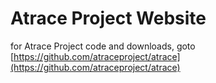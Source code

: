 # Atrace Project Website

for Atrace Project code and downloads, goto [https://github.com/atraceproject/atrace](https://github.com/atraceproject/atrace)
